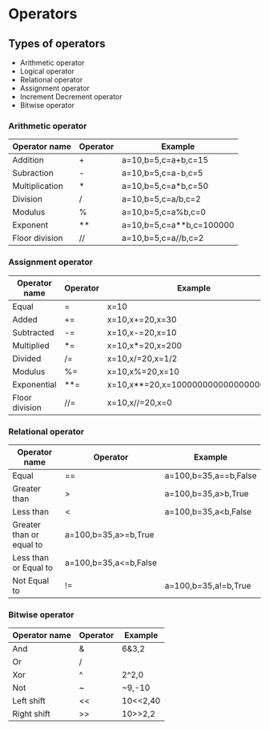 # Operators
## Types of operators
* Arithmetic operator
* Logical operator
* Relational operator
* Assignment operator
* Increment Decrement operator
* Bitwise operator
### Arithmetic operator
|Operator name|Operator|Example|
|-|-|-|
|Addition|+|a=10,b=5,c=a+b,c=15|
|Subraction|-|a=10,b=5,c=a-b,c=5|
|Multiplication|*|a=10,b=5,c=a*b,c=50|
|Division|/|a=10,b=5,c=a/b,c=2|
|Modulus|%|a=10,b=5,c=a%b,c=0|
|Exponent|**|a=10,b=5,c=a**b,c=100000|
|Floor division|//|a=10,b=5,c=a//b,c=2|
### Assignment operator
|Operator name|Operator|Example|
|-|-|-|
|Equal|=|x=10|
|Added|+=|x=10,x+=20,x=30|
|Subtracted|-=|x=10,x-=20,x=10|
|Multiplied|*=|x=10,x*=20,x=200|
|Divided|/=|x=10,x/=20,x=1/2|
|Modulus|%=|x=10,x%=20,x=10|
|Exponential|**=|x=10,x**=20,x=100000000000000000000|
|Floor division|//=|x=10,x//=20,x=0|
### Relational operator
|Operator name|Operator|Example|
|-|-|-|
|Equal|==|a=100,b=35,a==b,False|
|Greater than|>|a=100,b=35,a>b,True|
|Less than|<|a=100,b=35,a<b,False|
|Greater than or equal to|a=100,b=35,a>=b,True|
|Less than or Equal to|a=100,b=35,a<=b,False|
|Not Equal to|!=|a=100,b=35,a!=b,True|
### Bitwise operator
|Operator name|Operator|Example|
|-|-|-|
|And|&|6&3,2|
|Or|/||10/|10,10|
|Xor|^|2^2,0|
|Not|~|~9,-10|
|Left shift|<<|10<<2,40|
|Right shift|>>|10>>2,2|


